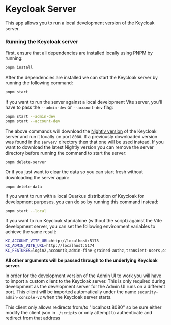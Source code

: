 # Keycloak Server

This app allows you to run a local development version of the Keycloak server.

### Running the Keycloak server

First, ensure that all dependencies are installed locally using PNPM by running:

```sh
pnpm install
```

After the dependencies are installed we can start the Keycloak server by running the following command:

```sh
pnpm start
```

If you want to run the server against a local development Vite server, you'll have to pass the `--admin-dev` or `--account-dev` flag:

```sh
pnpm start --admin-dev
pnpm start --account-dev
```

The above commands will download the [Nightly version](https://github.com/keycloak/keycloak/releases/tag/nightly) of the Keycloak server and run it locally on port `8080`. If a previously downloaded version was found in the `server/` directory then that one will be used instead. If you want to download the latest Nightly version you can remove the server directory before running the command to start the server:

```sh
pnpm delete-server
```

Or if you just want to clear the data so you can start fresh without downloading the server again:

```sh
pnpm delete-data
```

If you want to run with a local Quarkus distribution of Keycloak for development purposes, you can do so by running this command instead: 

```sh
pnpm start --local
```

If you want to run Keycloak standalone (without the script) against the Vite development server, you can set the following environment variables to achieve the same result:

```sh
KC_ACCOUNT_VITE_URL=http://localhost:5173
KC_ADMIN_VITE_URL=http://localhost:5174
KC_FEATURES=login2,account3,admin-fine-grained-authz,transient-users,oid4vc-vci
```

**All other arguments will be passed through to the underlying Keycloak server.**

In order for the development version of the Admin UI to work you will have to import a custom client to the Keycloak server. This is only required during development as the development server for the Admin UI runs on a different port. This client will be imported automatically under the name `security-admin-console-v2` when the Keycloak server starts.

This client only allows redirects from/to "localhost:8080" so be sure either modify the client json in `./scripts` or only attempt to authenticate and redirect from that address

